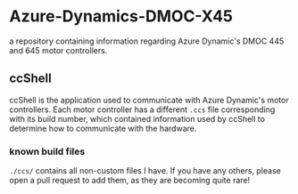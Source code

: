 # Azure-Dynamics-DMOC-X45

a repository containing information regarding Azure Dynamic's DMOC 445 and 645 motor
controllers.

## ccShell

ccShell is the application used to communicate with Azure Dynamic's motor
controllers. Each motor controller has a different `.ccs` file corresponding
with its build number, which contained information used by ccShell to determine
how to communicate with the hardware.

### known build files

`./ccs/` contains all non-custom files I have. If you have any others, please
open a pull request to add them, as they are becoming quite rare!
